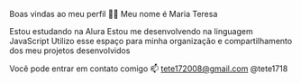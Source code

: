 Boas vindas ao meu perfil 💙💙
Meu nome é Maria Teresa 

Estou estudando na Alura
Estou me desenvolvendo na linguagem JavaScript
Utilizo esse espaço para minha organização e compartilhamento dos meu projetos desenvolvidos

Você pode entrar em contato comigo 📫
tete172008@gmail.com
@tete1718

